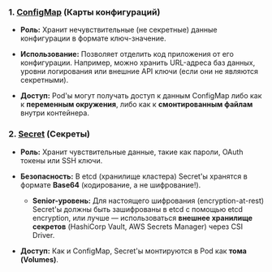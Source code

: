 ### 1. [ConfigMap](https://kubernetes.io/docs/concepts/configuration/configmap/) (Карты конфигураций)

- **Роль:** Хранит нечувствительные (не секретные) данные конфигурации в формате ключ-значение.
    
- **Использование:** Позволяет отделить код приложения от его конфигурации. Например, можно хранить URL-адреса баз данных, уровни логирования или внешние $\text{API}$ ключи (если они не являются секретными).
    
- **Доступ:** $\text{Pod}$'ы могут получать доступ к данным $\text{ConfigMap}$ либо как к **переменным окружения**, либо как к **смонтированным файлам** внутри контейнера.
    

### 2. [Secret](https://kubernetes.io/docs/concepts/configuration/secret/) (Секреты)

- **Роль:** Хранит чувствительные данные, такие как пароли, $\text{OAuth}$ токены или $\text{SSH}$ ключи.
    
- **Безопасность:** В $\text{etcd}$ (хранилище кластера) $\text{Secret}$'ы хранятся в формате **Base64** (кодирование, а не шифрование!).
    
    - **Senior-уровень:** Для настоящего шифрования (encryption-at-rest) $\text{Secret}$'ы должны быть зашифрованы в $\text{etcd}$ с помощью $\text{etcd}$ encryption, или лучше — использоваться **внешнее хранилище секретов** ($\text{HashiCorp Vault}$, $\text{AWS Secrets Manager}$) через $\text{CSI Driver}$.
        
- **Доступ:** Как и $\text{ConfigMap}$, $\text{Secret}$'ы монтируются в $\text{Pod}$ как **тома (Volumes)**.
